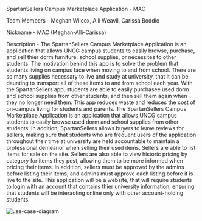 SpartanSellers Campus Marketplace Application - MAC

Team Members - 
Meghan Wilcox, Alli Weavil, Carissa Boddie

Nickname - 
MAC (Meghan-Alli-Carissa)

Description - 
The SpartanSellers Campus Marketplace Application is an application that allows UNCG campus students to easily browse, purchase, and sell thier dorm furniture, school supplies, or necessites to other students. The motivation behind this app is to solve the problem that students living on campus face when moving to and from school. There are so many supplies necessary to live and study at university, that it can be daunting to transport all of these items to and from school each year. With the SpartanSellers app, students are able to easily purchasee used dorm and school supplies from other students, and then sell them again when they no longer need them. This app reduces waste and reduces the cost of on-campus living for students and parents. The SpartanSellers Campus Marketplace Application is an application that allows UNCG campus students to easily browse used dorm and school supplies from other students. In addition, SpartanSellers allows buyers to leave reviews for sellers, making sure that students who are frequent users of the application throughout their time at university are held accountable to maintain a professional demeanor when selling their used items. Sellers are able to list items for sale on the site. Sellers are also able to view historic pricing by category for items they post, allowing them to be more informed when pricing their items. In addition, sellers must be approved by the admins before listing their items, and admins must approve each listing before it is live to the site. This application will be a website, that will require students to login with an account that contains thier university information, ensuring that students will be interacting online only with other account-holding students. 

![use-case-diagram](https://github.com/meghanwilcox/Spartan-Sellers/assets/139730229/8ed9aaf4-10bb-422f-9cc5-e4a2e103d6d4)




